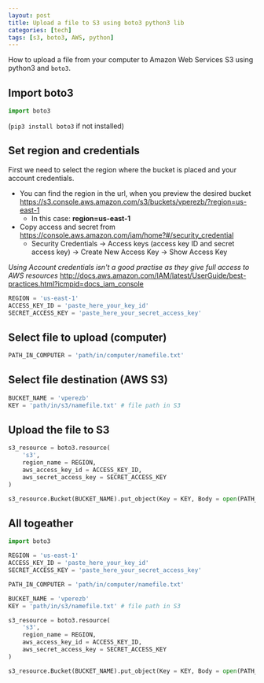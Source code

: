 ```yaml
---
layout: post
title: Upload a file to S3 using boto3 python3 lib
categories: [tech]
tags: [s3, boto3, AWS, python]
---
```

How to upload a file from your computer to Amazon Web Services S3 using python3 and `boto3`.

## Import boto3

```python
import boto3
```

(`pip3 install boto3` if not installed)

## Set region and credentials

First we need to select the region where the bucket is placed and your account credentials.

* You can find the region in the url, when you preview the desired bucket https://s3.console.aws.amazon.com/s3/buckets/vperezb/?region=us-east-1 
    * In this case: **region=us-east-1**
* Copy access and secret from https://console.aws.amazon.com/iam/home?#/security_credential 
    * Security Credentials -> Access keys (access key ID and secret access key) -> Create New Access Key -> Show Access Key

_Using Account credentials isn't a good practise as they give full access to AWS resources_ http://docs.aws.amazon.com/IAM/latest/UserGuide/best-practices.html?icmpid=docs_iam_console 

```python
REGION = 'us-east-1'
ACCESS_KEY_ID = 'paste_here_your_key_id'
SECRET_ACCESS_KEY = 'paste_here_your_secret_access_key'
```

## Select file to upload (computer)


```python
PATH_IN_COMPUTER = 'path/in/computer/namefile.txt'
```

## Select file destination (AWS S3)

```python
BUCKET_NAME = 'vperezb'
KEY = 'path/in/s3/namefile.txt' # file path in S3 
```

## Upload the file to S3

```python
s3_resource = boto3.resource(
    's3', 
    region_name = REGION,
    aws_access_key_id = ACCESS_KEY_ID,
    aws_secret_access_key = SECRET_ACCESS_KEY
)

s3_resource.Bucket(BUCKET_NAME).put_object(Key = KEY, Body = open(PATH_IN_COMPUTER, 'rb'))
```

## All togeather

```python
import boto3

REGION = 'us-east-1'
ACCESS_KEY_ID = 'paste_here_your_key_id'
SECRET_ACCESS_KEY = 'paste_here_your_secret_access_key'

PATH_IN_COMPUTER = 'path/in/computer/namefile.txt'

BUCKET_NAME = 'vperezb'
KEY = 'path/in/s3/namefile.txt' # file path in S3 

s3_resource = boto3.resource(
    's3', 
    region_name = REGION,
    aws_access_key_id = ACCESS_KEY_ID,
    aws_secret_access_key = SECRET_ACCESS_KEY
)

s3_resource.Bucket(BUCKET_NAME).put_object(Key = KEY, Body = open(PATH_IN_COMPUTER, 'rb'))
```